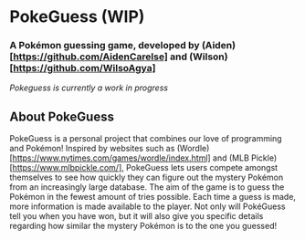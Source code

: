# PokeGuess (WIP)
### A Pokémon guessing game, developed by (Aiden)[https://github.com/AidenCarelse] and (Wilson)[https://github.com/WilsoAgya]

*Pokeguess is currently a work in progress*

## About PokeGuess
PokeGuess is a personal project that combines our love of programming and Pokémon! Inspired by websites such as (Wordle)[https://www.nytimes.com/games/wordle/index.html] and (MLB Pickle)[https://www.mlbpickle.com/], PokeGuess lets users compete amongst themselves to see how quickly they can figure out the mystery Pokémon from an increasingly large database. The aim of the game is to guess the Pokémon in the fewest amount of tries possible. Each time a guess is made, more information is made available to the player. Not only will PokéGuess tell you when you have won, but it will also give you specific details regarding how similar the mystery Pokémon is to the one you guessed!
